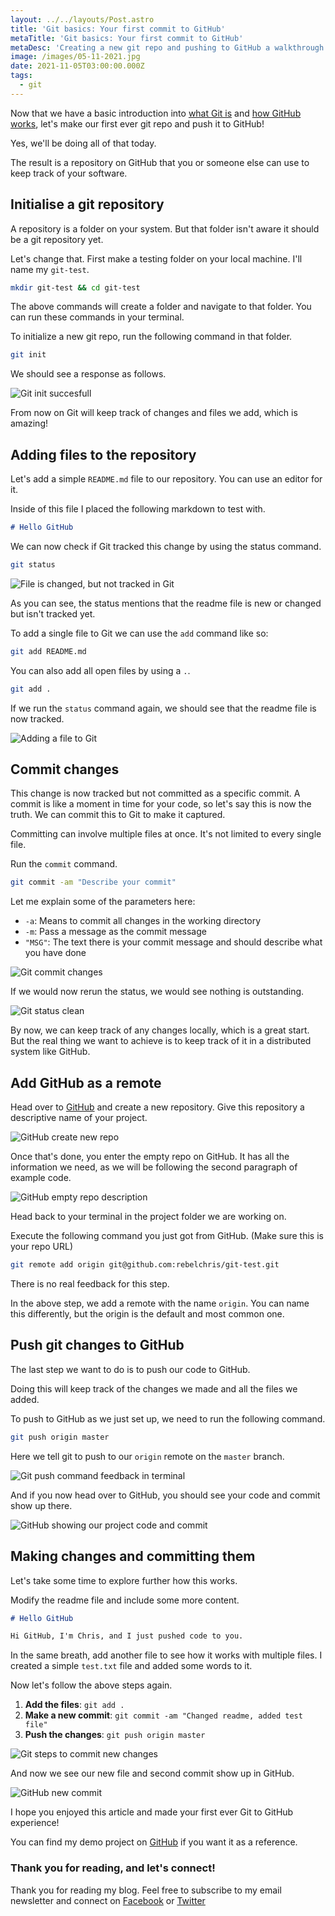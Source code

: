```yaml
---
layout: ../../layouts/Post.astro
title: 'Git basics: Your first commit to GitHub'
metaTitle: 'Git basics: Your first commit to GitHub'
metaDesc: 'Creating a new git repo and pushing to GitHub a walkthrough'
image: /images/05-11-2021.jpg
date: 2021-11-05T03:00:00.000Z
tags:
  - git
---
```


Now that we have a basic introduction into [what Git is](https://daily-dev-tips.com/posts/git-basics-what-is-git/) and [how GitHub works](https://daily-dev-tips.com/posts/git-basics-what-is-github/), let's make our first ever git repo and push it to GitHub!

Yes, we'll be doing all of that today.

The result is a repository on GitHub that you or someone else can use to keep track of your software.

## Initialise a git repository

A repository is a folder on your system. But that folder isn't aware it should be a git repository yet.

Let's change that. First make a testing folder on your local machine. I'll name my `git-test`.

```bash
mkdir git-test && cd git-test
```

The above commands will create a folder and navigate to that folder. You can run these commands in your terminal.

To initialize a new git repo, run the following command in that folder.

```bash
git init
```

We should see a response as follows.

![Git init succesfull](https://cdn.hashnode.com/res/hashnode/image/upload/v1635139826200/T9C1b4J8-.png)

From now on Git will keep track of changes and files we add, which is amazing!

## Adding files to the repository

Let's add a simple `README.md` file to our repository. You can use an editor for it.

Inside of this file I placed the following markdown to test with.

```md
# Hello GitHub
```

We can now check if Git tracked this change by using the status command.

```bash
git status
```

![File is changed, but not tracked in Git](https://cdn.hashnode.com/res/hashnode/image/upload/v1635140058934/flKgWl9DX.png)

As you can see, the status mentions that the readme file is new or changed but isn't tracked yet.

To add a single file to Git we can use the `add` command like so:

```bash
git add README.md
```

You can also add all open files by using a `.`.

```bash
git add .
```

If we run the `status` command again, we should see that the readme file is now tracked.

![Adding a file to Git](https://cdn.hashnode.com/res/hashnode/image/upload/v1635140201076/qHqJ1FOb8.png)

## Commit changes

This change is now tracked but not committed as a specific commit.
A commit is like a moment in time for your code, so let's say this is now the truth. We can commit this to Git to make it captured.

Committing can involve multiple files at once. It's not limited to every single file.

Run the `commit` command.

```bash
git commit -am "Describe your commit"
```

Let me explain some of the parameters here:

- `-a`: Means to commit all changes in the working directory
- `-m`: Pass a message as the commit message
- `"MSG"`: The text there is your commit message and should describe what you have done

![Git commit changes](https://cdn.hashnode.com/res/hashnode/image/upload/v1635140522265/Y5gz-82JE.png)

If we would now rerun the status, we would see nothing is outstanding.

![Git status clean](https://cdn.hashnode.com/res/hashnode/image/upload/v1635140568723/O4PCISf-sd.png)

By now, we can keep track of any changes locally, which is a great start. But the real thing we want to achieve is to keep track of it in a distributed system like GitHub.

## Add GitHub as a remote

Head over to [GitHub](https://github.com/new) and create a new repository.
Give this repository a descriptive name of your project.

![GitHub create new repo](https://cdn.hashnode.com/res/hashnode/image/upload/v1635140706164/ql8FvPeN7.png)

Once that's done, you enter the empty repo on GitHub.
It has all the information we need, as we will be following the second paragraph of example code.

![GitHub empty repo description](https://cdn.hashnode.com/res/hashnode/image/upload/v1635140780469/XtUegZPbD.png)

Head back to your terminal in the project folder we are working on.

Execute the following command you just got from GitHub. (Make sure this is your repo URL)

```bash
git remote add origin git@github.com:rebelchris/git-test.git
```

There is no real feedback for this step.

In the above step, we add a remote with the name `origin`. You can name this differently, but the origin is the default and most common one.

## Push git changes to GitHub

The last step we want to do is to push our code to GitHub.

Doing this will keep track of the changes we made and all the files we added.

To push to GitHub as we just set up, we need to run the following command.

```bash
git push origin master
```

Here we tell git to push to our `origin` remote on the `master` branch.

![Git push command feedback in terminal](https://cdn.hashnode.com/res/hashnode/image/upload/v1635141007135/FTbA_6bxR.png)

And if you now head over to GitHub, you should see your code and commit show up there.

![GitHub showing our project code and commit](https://cdn.hashnode.com/res/hashnode/image/upload/v1635141058782/phQ7q1_KHe.png)

## Making changes and committing them

Let's take some time to explore further how this works.

Modify the readme file and include some more content.

```md
# Hello GitHub

Hi GitHub, I'm Chris, and I just pushed code to you.
```

In the same breath, add another file to see how it works with multiple files.
I created a simple `test.txt` file and added some words to it.

Now let's follow the above steps again.

1. **Add the files**: `git add .`
2. **Make a new commit**: `git commit -am "Changed readme, added test file"`
3. **Push the changes**: `git push origin master`

![Git steps to commit new changes](https://cdn.hashnode.com/res/hashnode/image/upload/v1635141302146/jhWHiUEyY.png)

And now we see our new file and second commit show up in GitHub.

![GitHub new commit](https://cdn.hashnode.com/res/hashnode/image/upload/v1635141331443/I6SSQKhUQ.png)

I hope you enjoyed this article and made your first ever Git to GitHub experience!

You can find my demo project on [GitHub](https://github.com/rebelchris/git-test) if you want it as a reference.

### Thank you for reading, and let's connect!

Thank you for reading my blog. Feel free to subscribe to my email newsletter and connect on [Facebook](https://www.facebook.com/DailyDevTipsBlog) or [Twitter](https://twitter.com/DailyDevTips1)
